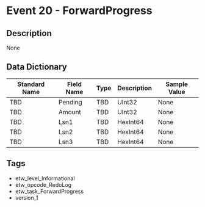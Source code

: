 # Event 20 - ForwardProgress

## Description
None

## Data Dictionary
|Standard Name|Field Name|Type|Description|Sample Value|
|---|---|---|---|---|
|TBD|Pending|TBD|UInt32|None|None|
|TBD|Amount|TBD|UInt32|None|None|
|TBD|Lsn1|TBD|HexInt64|None|None|
|TBD|Lsn2|TBD|HexInt64|None|None|
|TBD|Lsn3|TBD|HexInt64|None|None|

## Tags
* etw_level_Informational
* etw_opcode_RedoLog
* etw_task_ForwardProgress
* version_1